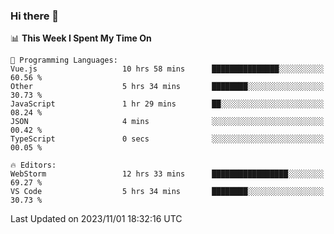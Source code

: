 ### Hi there 👋

<!--
**asdf12303116/asdf12303116** is a ✨ _special_ ✨ repository because its `README.md` (this file) appears on your GitHub profile.

Here are some ideas to get you started:

- 🔭 I’m currently working on ...
- 🌱 I’m currently learning ...
- 👯 I’m looking to collaborate on ...
- 🤔 I’m looking for help with ...
- 💬 Ask me about ...
- 📫 How to reach me: ...
- 😄 Pronouns: ...
- ⚡ Fun fact: ...
-->

<!--START_SECTION:waka-->
📊 **This Week I Spent My Time On** 

```text
💬 Programming Languages: 
Vue.js                   10 hrs 58 mins      ███████████████░░░░░░░░░░   60.56 % 
Other                    5 hrs 34 mins       ████████░░░░░░░░░░░░░░░░░   30.73 % 
JavaScript               1 hr 29 mins        ██░░░░░░░░░░░░░░░░░░░░░░░   08.24 % 
JSON                     4 mins              ░░░░░░░░░░░░░░░░░░░░░░░░░   00.42 % 
TypeScript               0 secs              ░░░░░░░░░░░░░░░░░░░░░░░░░   00.05 % 

🔥 Editors: 
WebStorm                 12 hrs 33 mins      █████████████████░░░░░░░░   69.27 % 
VS Code                  5 hrs 34 mins       ████████░░░░░░░░░░░░░░░░░   30.73 % 
```


 Last Updated on 2023/11/01 18:32:16 UTC
<!--END_SECTION:waka-->
